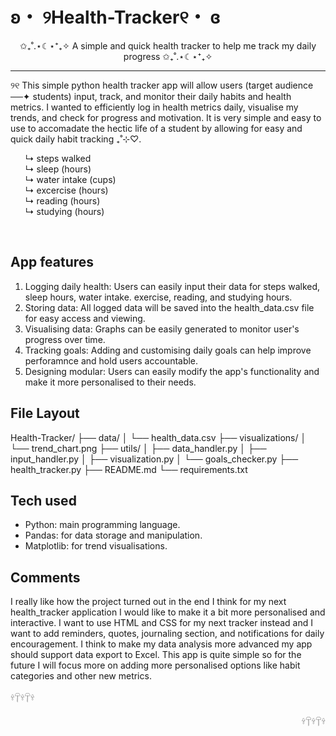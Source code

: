 # ʚ・ ୨Health-Tracker୧・ ɞ
<p align="center">✩₊˚.⋆☾⋆⁺₊✧ A simple and quick health tracker to help me track my daily progress ✩₊˚.⋆☾⋆⁺₊✧</p>

<hr>
<p>
୨୧ This simple python health tracker app will allow users (target audience ──✦ students) input, track, and monitor their daily habits and health metrics. I wanted to efficiently log in health metrics daily, visualise my trends, and check for progress and motivation. It is very simple and easy to use to accomadate the hectic life of a student by allowing for easy and quick daily habit tracking ₊˚⊹♡.
    <ul>
        ↳ steps walked <br>
        ↳ sleep (hours)<br>
        ↳ water intake (cups)<br>
        ↳ excercise (hours)<br>
        ↳ reading (hours)<br>
        ↳ studying (hours)<br>
    </ul>
</p>
<br>

## App features
<ol>
    <li>Logging daily health: Users can easily input their data for  steps walked, sleep hours, water intake. exercise, reading, and studying hours.</li>
    <li>Storing data: All logged data will be saved into the health_data.csv file for easy access and viewing.</li>
    <li>Visualising data: Graphs can be easily generated to monitor user's progress over time.</li>
    <li>Tracking goals: Adding and customising daily goals can help improve perforamnce and hold users accountable.</li>
    <li>Designing modular: Users can easily modify the app's functionality and make it more personalised to their needs.</li>
</ol>

 ## File Layout 
 <p>
 Health-Tracker/
├── data/
│   └── health_data.csv         
├── visualizations/
│   └── trend_chart.png        
├── utils/
│   ├── data_handler.py        
│   ├── input_handler.py       
│   ├── visualization.py       
│   └── goals_checker.py       
├── health_tracker.py          
├── README.md                  
└── requirements.txt           

</p>

## Tech used
<ul>
    <li>Python: main programming language.</li>
    <li>Pandas: for data storage and manipulation. </li>
    <li>Matplotlib: for trend visualisations.</li>
</ul>

## Comments
<p>I really like how the project turned out in the end I think for my next health_tracker application I would like to make it a bit more personalised and interactive. I want to use HTML and CSS for my next tracker instead and I want to add reminders, quotes, journaling section, and notifications for daily encouragement. I think to make my data analysis more advanced my app should support data export to Excel. This app is quite simple so for the future I will focus more on adding more personalised options like habit categories and other new metrics.</p>

<p align="left">𓍊𓋼𓍊𓋼𓍊</p><p align="right">𓍊𓋼𓍊𓋼𓍊</p>
